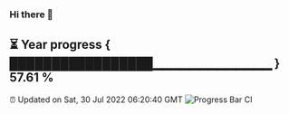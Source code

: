 ### Hi there 👋
⏳ Year progress { █████████████████▁▁▁▁▁▁▁▁▁▁▁▁▁ } 57.61 %
---
⏰ Updated on Sat, 30 Jul 2022 06:20:40 GMT
![Progress Bar CI](https://github.com/liununu/liununu/workflows/Progress%20Bar%20CI/badge.svg)
